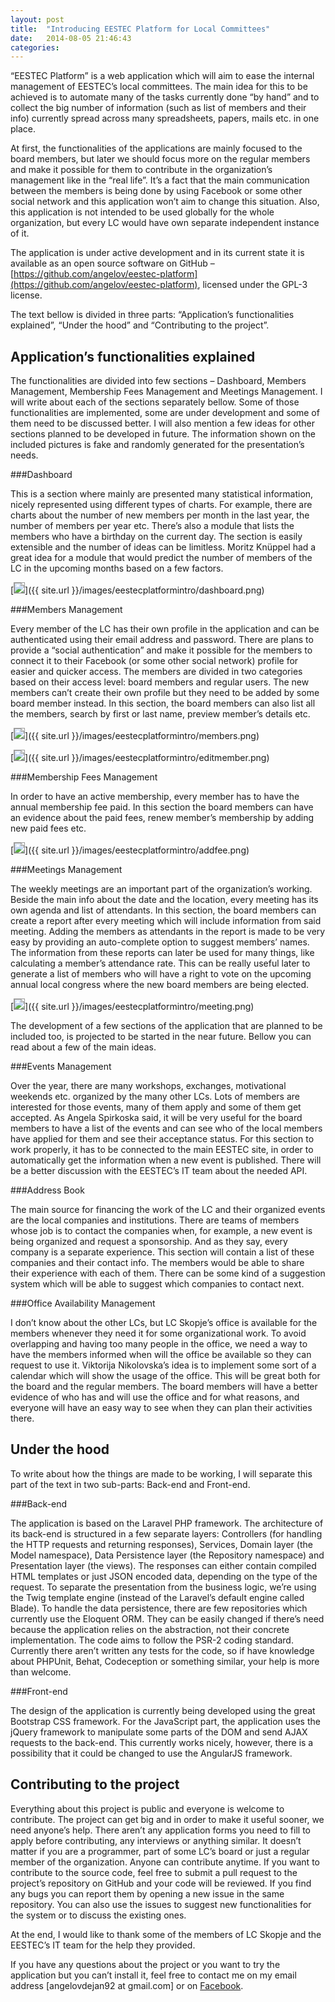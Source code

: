```yaml
---
layout: post
title:  "Introducing EESTEC Platform for Local Committees"
date:   2014-08-05 21:46:43
categories: 
---
```


“EESTEC Platform” is a web application which will aim to ease the internal management of EESTEC’s local committees. The main idea for this to be achieved is to automate many of the tasks currently done “by hand” and to collect the big number of information (such as list of members and their info) currently spread across many spreadsheets, papers, mails etc. in one place.

At first, the functionalities of the applications are mainly focused to the board members, but later we should focus more on the regular members and make it possible for them to contribute in the organization’s management like in the “real life”. It’s a fact that the main communication between the members is being done by using Facebook or some other social network and this application won’t aim to change this situation. Also, this application is not intended to be used globally for the whole organization, but every LC would have own separate independent instance of it.

The application is under active development and in its current state it is available as an open source software on GitHub – [https://github.com/angelov/eestec-platform](https://github.com/angelov/eestec-platform), licensed under the GPL-3 license.

The text bellow is divided in three parts: “Application’s functionalities explained”, “Under the hood” and “Contributing to the project”.

Application’s functionalities explained
---

The functionalities are divided into few sections – Dashboard, Members Management, Membership Fees Management and Meetings Management. I will write about each of the sections separately bellow. Some of those functionalities are implemented, some are under development and some of them need to be discussed better. I will also mention a few ideas for other sections planned to be developed in future. The information shown on the included pictures is fake and randomly generated for the presentation’s needs.

###Dashboard

This is a section where mainly are presented many statistical information, nicely represented using different types of charts. For example, there are charts about the number of new members per month in the last year, the number of members per year etc. There’s also a module that lists the members who have a birthday on the current day. The section is easily extensible and the number of ideas can be limitless. Moritz Knüppel had a great idea for a module that would predict the number of members of the LC in the upcoming months based on a few factors.

[<img src="{{ site.url }}/images/eestecplatformintro/dashboard_small.png" class="img-center" style="border:1px solid #999999;" />]({{ site.url }}/images/eestecplatformintro/dashboard.png)

###Members Management

Every member of the LC has their own profile in the application and can be authenticated using their email address and password. There are plans to provide a “social authentication” and make it possible for the members to connect it to their Facebook (or some other social network) profile for easier and quicker access. The members are divided in two categories based on their access level: board members and regular users. The new members can’t create their own profile but they need to be added by some board member instead. In this section, the board members can also list all the members, search by first or last name, preview member’s details etc.

[<img src="{{ site.url }}/images/eestecplatformintro/members_small.png" class="img-center" style="border:1px solid #999999;" />]({{ site.url }}/images/eestecplatformintro/members.png)

[<img src="{{ site.url }}/images/eestecplatformintro/editmember_small.png" class="img-center" style="border:1px solid #999999;" />]({{ site.url }}/images/eestecplatformintro/editmember.png)

###Membership Fees Management

In order to have an active membership, every member has to have the annual membership fee paid. In this section the board members can have an evidence about the paid fees, renew member’s membership by adding new paid fees etc.

[<img src="{{ site.url }}/images/eestecplatformintro/addfee_small.png" class="img-center" style="border:1px solid #999999;" />]({{ site.url }}/images/eestecplatformintro/addfee.png)

###Meetings Management

The weekly meetings are an important part of the organization’s working. Beside the main info about the date and the location, every meeting has its own agenda and list of attendants. In this section, the board members can create a report after every meeting which will include information from said meeting. Adding the members as attendants in the report is made to be very easy by providing an auto-complete option to suggest members’ names. The information from these reports can later be used for many things, like calculating a member’s attendance rate. This can be really useful later to generate a list of members who will have a right to vote on the upcoming annual local congress where the new board members are being elected.

[<img src="{{ site.url }}/images/eestecplatformintro/meeting_small.png" class="img-center" style="border:1px solid #999999;" />]({{ site.url }}/images/eestecplatformintro/meeting.png)

The development of a few sections of the application that are planned to be included too, is projected to be started in the near future. Bellow you can read about a few of the main ideas.

###Events Management

Over the year, there are many workshops, exchanges, motivational weekends etc. organized by the many other LCs. Lots of members are interested for those events, many of them apply and some of them get accepted. As Angela Spirkoska said, it will be very useful for the board members to have a list of the events and can see who of the local members have applied for them and see their acceptance status. For this section to work properly, it has to be connected to the main EESTEC site, in order to automatically get the information when a new event is published. There will be a better discussion with the EESTEC’s IT team about the needed API.

###Address Book

The main source for financing the work of the LC and their organized events are the local companies and institutions. There are teams of members whose job is to contact the companies when, for example, a new event is being organized and request a sponsorship. And as they say, every company is a separate experience. This section will contain a list of these companies and their contact info. The members would be able to share their experience with each of them. There can be some kind of a suggestion system which will be able to suggest which companies to contact next.

###Office Availability Management

I don’t know about the other LCs, but LC Skopje’s office is available for the members whenever they need it for some organizational work. To avoid overlapping and having too many people in the office, we need a way to have the members informed when will the office be available so they can request to use it. Viktorija Nikolovska’s idea is to implement some sort of a calendar which will show the usage of the office. This will be great both for the board and the regular members. The board members will have a better evidence of who has and will use the office and for what reasons, and everyone will have an easy way to see when they can plan their activities there.

Under the hood
---

To write about how the things are made to be working, I will separate this part of the text in two sub-parts: Back-end and Front-end.

###Back-end

The application is based on the Laravel PHP framework. The architecture of its back-end is structured in a few separate layers: Controllers (for handling the HTTP requests and returning responses), Services, Domain layer (the Model namespace), Data Persistence layer (the Repository namespace) and Presentation layer (the views). The responses can either contain compiled HTML templates or just JSON encoded data, depending on the type of the request. To separate the presentation from the business logic, we’re using the Twig template engine (instead of the Laravel’s default engine called Blade). To handle the data persistence, there are few repositories which currently use the Eloquent ORM. They can be easily changed if there’s need because the application relies on the abstraction, not their concrete implementation. The code aims to follow the PSR-2 coding standard. Currently there aren’t written any tests for the code, so if have knowledge about PHPUnit, Behat, Codeception or something similar, your help is more than welcome.

###Front-end

The design of the application is currently being developed using the great Bootstrap CSS framework. For the JavaScript part, the application uses the jQuery framework to manipulate some parts of the DOM and send AJAX requests to the back-end. This currently works nicely, however, there is a possibility that it could be changed to use the AngularJS framework.

Contributing to the project
---

Everything about this project is public and everyone is welcome to contribute. The project can get big and in order to make it useful sooner, we need anyone’s help. There aren’t any application forms you need to fill to apply before contributing, any interviews or anything similar. It doesn’t matter if you are a programmer, part of some LC’s board or just a regular member of the organization. Anyone can contribute anytime. If you want to contribute to the source code, feel free to submit a pull request to the project’s repository on GitHub and your code will be reviewed. If you find any bugs you can report them by opening a new issue in the same repository. You can also use the issues to suggest new functionalities for the system or to discuss the existing ones.

At the end, I would like to thank some of the members of LC Skopje and the EESTEC’s IT team for the help they provided.

If you have any questions about the project or you want to try the application but you can’t install it, feel free to contact me on my email address [angelovdejan92 at gmail.com] or on [Facebook](https://facebook.com/angelovdejan).